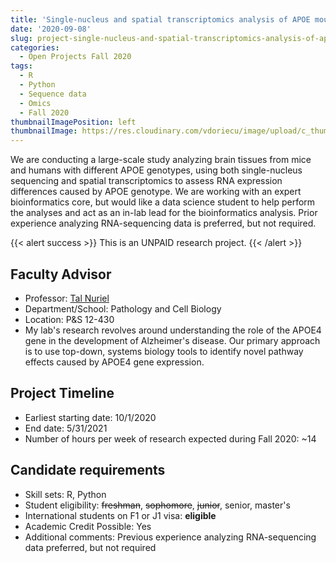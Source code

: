 ```yaml
---
title: 'Single-nucleus and spatial transcriptomics analysis of APOE mouse and human brain samples'
date: '2020-09-08'
slug: project-single-nucleus-and-spatial-transcriptomics-analysis-of-apoe-mouse-and-human-brain-samples
categories:
  - Open Projects Fall 2020
tags:
  - R
  - Python
  - Sequence data
  - Omics
  - Fall 2020
thumbnailImagePosition: left
thumbnailImage: https://res.cloudinary.com/vdoriecu/image/upload/c_thumb,g_center,w_200/v1599758742/rna_maybe_txakuo.png
---
```

We are conducting a large-scale study analyzing brain tissues from mice and humans with different APOE genotypes, using both single-nucleus sequencing and spatial transcriptomics to assess RNA expression differences caused by APOE genotype. We are working with an expert bioinformatics core, but would like a data science student to help perform the analyses and act as an in-lab lead for the bioinformatics analysis. Prior experience analyzing RNA-sequencing data is preferred, but not required.

<!--more-->

{{< alert success >}}
This is an UNPAID research project.
{{< /alert >}}

## Faculty Advisor
+ Professor: [Tal Nuriel](http://columbianeuroresearch.org/taub/faculty-nuriel.html)
+ Department/School: Pathology and Cell Biology
+ Location: P&S 12-430
+ My lab's research revolves around understanding the role of the APOE4 gene in the development of Alzheimer's disease. Our primary approach is to use top-down, systems biology tools to identify novel pathway effects caused by APOE4 gene expression.

## Project Timeline
+ Earliest starting date: 10/1/2020
+ End date: 5/31/2021
+ Number of hours per week of research expected during Fall 2020: ~14

## Candidate requirements
+ Skill sets: R, Python
+ Student eligibility: ~~freshman~~, ~~sophomore~~, ~~junior~~, senior, master's
+ International students on F1 or J1 visa: **eligible**
+ Academic Credit Possible: Yes
+ Additional comments: Previous experience analyzing RNA-sequencing data preferred, but not required

